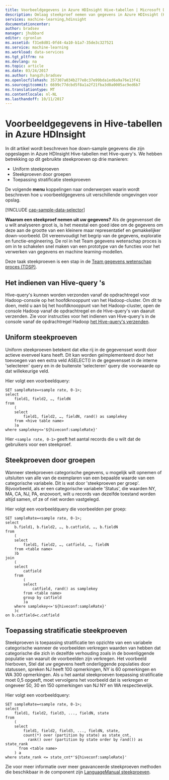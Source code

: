 ```yaml
---
title: Voorbeeldgegevens in Azure HDInsight Hive-tabellen | Microsoft Docs
description: Omlaag steekproef nemen van gegevens in Azure HDInsight (Hadopop) Hive-tabellen
services: machine-learning,hdinsight
documentationcenter: 
author: bradsev
manager: jhubbard
editor: cgronlun
ms.assetid: f31e8d01-0fd4-4a10-b1a7-35de3c327521
ms.service: machine-learning
ms.workload: data-services
ms.tgt_pltfrm: na
ms.devlang: na
ms.topic: article
ms.date: 03/24/2017
ms.author: hangzh;bradsev
ms.openlocfilehash: 357307a034b277e8c37e99bda1ed6a9a76e13f41
ms.sourcegitcommit: 6699c77dcbd5f8a1a2f21fba3d0a0005ac9ed6b7
ms.translationtype: MT
ms.contentlocale: nl-NL
ms.lasthandoff: 10/11/2017
---
```

# <a name="sample-data-in-azure-hdinsight-hive-tables"></a>Voorbeeldgegevens in Hive-tabellen in Azure HDInsight
In dit artikel wordt beschreven hoe down-sample gegevens die zijn opgeslagen in Azure HDInsight Hive-tabellen met Hive-query's. We hebben betrekking op dit gebruikte steekproeven op drie manieren:

* Uniform steekproeven
* Steekproeven door groepen
* Toepassing stratificatie steekproeven

De volgende **menu** koppelingen naar onderwerpen waarin wordt beschreven hoe u voorbeeldgegevens uit verschillende omgevingen voor opslag.

[!INCLUDE [cap-sample-data-selector](../../../includes/cap-sample-data-selector.md)]

**Waarom een steekproef nemen uit uw gegevens?**
Als de gegevensset die u wilt analyseren groot is, is het meestal een goed idee om de gegevens om deze aan de grootte van een kleinere maar representatief en gemakkelijker down-voorbeeld. Dit vereenvoudigt het begrip van de gegevens, exploratie en functie-engineering. De rol in het Team gegevens wetenschap proces is om in te schakelen snel maken van een prototype van de functies voor het verwerken van gegevens en machine learning-modellen.

Deze taak steekproeven is een stap in de [Team gegevens wetenschap proces (TDSP)](https://azure.microsoft.com/documentation/learning-paths/cortana-analytics-process/).

## <a name="how-to-submit-hive-queries"></a>Het indienen van Hive-query 's
Hive-query's kunnen worden verzonden vanaf de opdrachtregel voor Hadoop-console op het hoofdknooppunt van het Hadoop-cluster. Om dit te doen, meld u aan bij het hoofdknooppunt van het Hadoop-cluster, open de console Hadoop vanaf de opdrachtregel en de Hive-query's van daaruit verzenden. Zie voor instructies voor het indienen van Hive-query's in de console vanaf de opdrachtregel Hadoop [het Hive-query's verzenden](move-hive-tables.md#submit).

## <a name="uniform"></a>Uniform steekproeven
Uniform steekproeven betekent dat elke rij in de gegevensset wordt door actieve evenveel kans heeft. Dit kan worden geïmplementeerd door het toevoegen van een extra veld ASELECT() in de gegevensset in de interne 'selecteren' query en in de buitenste 'selecteren' query die voorwaarde op dat willekeurige veld.

Hier volgt een voorbeeldquery:

    SET sampleRate=<sample rate, 0-1>;
    select
        field1, field2, …, fieldN
    from
        (
        select
            field1, field2, …, fieldN, rand() as samplekey
        from <hive table name>
        )a
    where samplekey<='${hiveconf:sampleRate}'

Hier `<sample rate, 0-1>` geeft het aantal records die u wilt dat de gebruikers voor een steekproef.

## <a name="group"></a>Steekproeven door groepen
Wanneer steekproeven categorische gegevens, u mogelijk wilt opnemen of uitsluiten van alle van de exemplaren van een bepaalde waarde van een categorische variabele. Dit is wat door 'steekproeven per groep'.
Bijvoorbeeld, als er een categorische variabele 'Status', die waarden NY, MA, CA, NJ, PA, enzovoort, wilt u records van dezelfde toestand worden altijd samen, of ze of niet worden vastgelegd.

Hier volgt een voorbeeldquery die voorbeelden per groep:

    SET sampleRate=<sample rate, 0-1>;
    select
        b.field1, b.field2, …, b.catfield, …, b.fieldN
    from
        (
        select
            field1, field2, …, catfield, …, fieldN
        from <table name>
        )b
    join
        (
        select
            catfield
        from
            (
            select
                catfield, rand() as samplekey
            from <table name>
            group by catfield
            )a
        where samplekey<='${hiveconf:sampleRate}'
        )c
    on b.catfield=c.catfield

## <a name="stratified"></a>Toepassing stratificatie steekproeven
Steekproeven is toepassing stratificatie ten opzichte van een variabele categorische wanneer de voorbeelden verkregen waarden van hebben dat categorische die zich in dezelfde verhouding zoals in de bovenliggende populatie van waaruit de voorbeelden zijn verkregen. Het voorbeeld hierboven, Stel dat uw gegevens heeft onderliggende populaties door statussen, spreken NJ heeft 100 opmerkingen, NY is 60 opmerkingen en WA 300 opmerkingen. Als u het aantal steekproeven toepassing stratificatie moet 0,5 opgeeft, moet vervolgens het voorbeeld dat is verkregen er ongeveer 50, 30 en 150 opmerkingen van NJ NY en WA respectievelijk.

Hier volgt een voorbeeldquery:

    SET sampleRate=<sample rate, 0-1>;
    select
        field1, field2, field3, ..., fieldN, state
    from
        (
        select
            field1, field2, field3, ..., fieldN, state,
            count(*) over (partition by state) as state_cnt,
              rank() over (partition by state order by rand()) as state_rank
          from <table name>
        ) a
    where state_rank <= state_cnt*'${hiveconf:sampleRate}'


Zie voor meer informatie over meer geavanceerde steekproeven methoden die beschikbaar in de component zijn [LanguageManual steekproeven](https://cwiki.apache.org/confluence/display/Hive/LanguageManual+Sampling).

